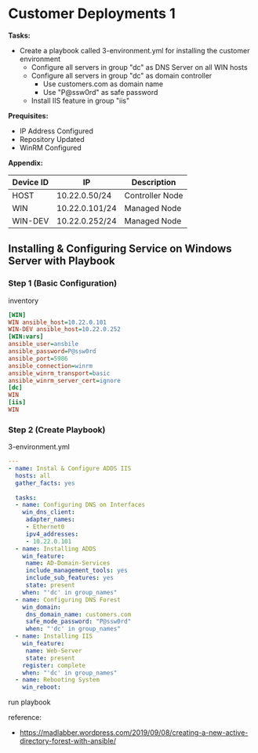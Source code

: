 # Customer Deployments 1

**Tasks:**

- Create a playbook called 3-environment.yml for installing the customer environment
  - Configure all servers in group "dc" as DNS Server on all WIN hosts
  - Configure all servers in group "dc" as domain controller
    - Use customers.com as domain name
    - Use "P@ssw0rd" as safe password
  - Install IIS feature in group "iis"

**Prequisites:**

- IP Address Configured
- Repository Updated
- WinRM Configured

**Appendix:** 

| Device ID | IP             | Description     |
| --------- | -------------- | --------------- |
| HOST      | 10.22.0.50/24  | Controller Node |
| WIN       | 10.22.0.101/24 | Managed Node    |
| WIN-DEV   | 10.22.0.252/24 | Managed Node    |

## Installing & Configuring Service on Windows Server with Playbook

### Step 1 (Basic Configuration)

inventory

```ini
[WIN]
WIN ansible_host=10.22.0.101
WIN-DEV ansible_host=10.22.0.252
[WIN:vars]
ansible_user=ansbile
ansible_password=P@ssw0rd
ansible_port=5986
ansible_connection=winrm
ansible_winrm_transport=basic
ansible_winrm_server_cert=ignore
[dc]
WIN
[iis]
WIN
```

### Step 2 (Create Playbook)

3-environment.yml

```yaml
---
- name: Instal & Configure ADDS IIS
  hosts: all
  gather_facts: yes
  
  tasks: 
  - name: Configuring DNS on Interfaces
    win_dns_client:
     adapter_names:
     - Ethernet0
     ipv4_addresses:
     - 10.22.0.101
  - name: Installing ADDS
    win_feature:
     name: AD-Domain-Services
     include_management_tools: yes
     include_sub_features: yes
     state: present
    when: "'dc' in group_names"
  - name: Configuring DNS Forest
    win_domain:
     dns_domain_name: customers.com
     safe_mode_password: "P@ssw0rd"
     when: "'dc' in group_names"
  - name: Installing IIS
    win_feature:
     name: Web-Server
     state: present
    register: complete
    when: "'dc' in group_names"
  - name: Rebooting System
    win_reboot:
```

run playbook

reference:
-  https://madlabber.wordpress.com/2019/09/08/creating-a-new-active-directory-forest-with-ansible/
